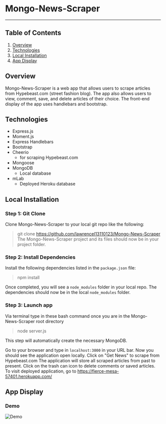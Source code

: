# Mongo-News-Scraper
----------
## Table of Contents 
1. [Overview](#overview)
2. [Technologies](#technologies)
3. [Local Installation](#installation)
4. [App Display](#display)

<a name="overview"></a>
## Overview 
Mongo-News-Scraper is a web app that allows users to scrape articles from Hypebeast.com (street fashion blog). The app also allows users to view, comment, save, and delete articles of their choice. The front-end display of the app uses handlebars and bootstrap.  

<a name="technologies"></a>
## Technologies
 - Express.js 
 - Moment.js
 - Express Handlebars
 - Bootstrap
 - Cheerio
 	- for scraping Hypebeast.com 
 - Mongoose 
 - MongoDB
 	- Local database
 - mLab 
 	- Deployed Heroku database 

<a name="installation"></a>
## Local Installation
### Step 1: Git Clone
Clone Mongo-News-Scraper to your local git repo like the following:
> git clone https://github.com/lawrencel13110123/Mongo-News-Scraper
The Mongo-News-Scraper project and its files should now be in your project folder.

### Step 2: Install Dependencies
Install the following dependencies listed in the `package.json` file: 
> npm install

Once completed, you will see a `node_modules` folder in your local repo.
The dependencies should now be in the local `node_modules` folder.

### Step 3: Launch app 
Via terminal type in these bash command once you are in the Mongo-News-Scraper root directory 
> node server.js 

This step will automatically create the necessary MongoDB. 

Go to your browser and type in `localhost:3000` in your URL bar. Now you should see the application open locally.
Click on "Get News" to scrape from Hypebeast.com 
The application will store all scraped articles from past to present. 
Click on the trash can icon to delete comments or saved articles. 
To visit deployed application, go to https://fierce-mesa-57401.herokuapp.com/

<a name="display"></a>
## App Display
### Demo
![Demo](/public/assets/images/demo.gif)
